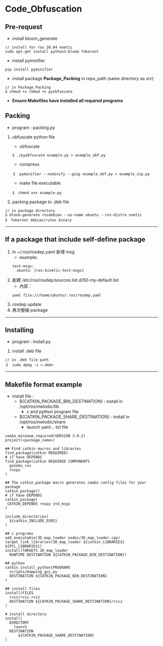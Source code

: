 # Code_Obfuscation

## Pre-request
- install bloom_generate
```
// install for ros 20.04 noetic
sudo apt-get install python3-bloom fakeroot
```
- install pyminifier
```
pip install pyminifier
```
- install package **Package_Packing** in repo_path (same directory as src)
```
// in Package_Packing
$ chmod +x chmod +x pyobfuscate
```
- **Ensure Makefiles have installed all required programs**

## Packing
- program : packing.py
1. obfuscate python file
    -  obfuscate
    ```
    $ ./pyobfuscate example.py > example_obf.py
    ```
    -  compress
    ```
    ＄　pyminifier --nominify --gzip example_obf.py > example_zip.py
    ```
    - make file executable
    ```
    $　chmod u+x example.py
    ```

2. packing package to .deb file
```
// in package directory
$ bloom-generate rosdebian --os-name ubuntu --ros-distro noetic
$　fakeroot debian/rules binary
```
---
## If a package that include self-define package
1. In ~/.ros/rosdep.yaml 新增 msg
    - example:
    ```
    test-msgs:
      ubuntu: [ros-kinetic-test-msgs]
    ```
2. 創建 /etc/ros/rosdep/sources.list.d/50-my-default.list 
    - 內容：
    ```
    yaml file:///home/ubuntu/.ros/rosdep.yaml
    ```
3. rosdep update
4. 再次壓縮 package
---
## Installing
- program : install.py
1. install .deb file
```
// in .deb file path
＄　sudo dpkg -i <.deb>
```

---
## Makefile format example
- install file : 
    - ${CATKIN_PACKAGE_BIN_DESTINATION} : install in /opt/ros/melodic/lib
        - c and python program file
    - ${CATKIN_PACKAGE_SHARE_DESTINATION} : install in /opt/ros/melodic/share
        - launch yaml... txt file
```
cmake_minimum_required(VERSION 3.0.2)
project(<package_name>)

## Find catkin macros and libraries
find_package(catkin REQUIRED)
# if have DEPENDS
find_package(catkin REQUIRED COMPONENTS
  gazebo_ros
  rospy
)

## The catkin_package macro generates cmake config files for your package
catkin_package()
# if have DEPENDS
catkin_package(
 CATKIN_DEPENDS rospy std_msgs
)

include_directories(
  ${catkin_INCLUDE_DIRS}
)

## c programs
add_executable(3D_map_loader nodes/3D_map_loader.cpp)
target_link_libraries(3D_map_loader ${catkin_LIBRARIES} ${PCL_LIBRARIES})
install(TARGETS 3D_map_loader
  RUNTIME DESTINATION ${CATKIN_PACKAGE_BIN_DESTINATION})
  
## python
catkin_install_python(PROGRAMS
  scripts/mapping_gui.py
  DESTINATION ${CATKIN_PACKAGE_BIN_DESTINATION}
)

## install files
install(FILES
  rviz/rviz.rviz
  DESTINATION ${CATKIN_PACKAGE_SHARE_DESTINATION}/rviz
)

# install directory 
install(
  DIRECTORY
    launch
  DESTINATION
      ${CATKIN_PACKAGE_SHARE_DESTINATION}
)
```

